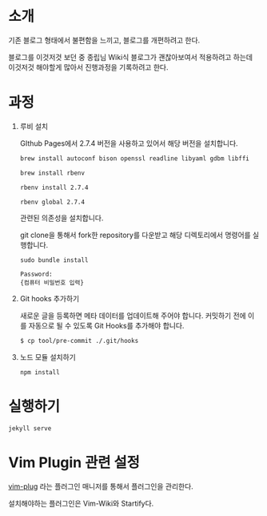 # 소개

기존 블로그 형태에서 불편함을 느끼고, 블로그를 개편하려고 한다.

블로그를 이것저것 보던 중 종립님 Wiki식 블로그가 괜찮아보여서 적용하려고 하는데 이것저것 해야할게 많아서 진행과정을 기록하려고 한다.



# 과정

1. 루비 설치

   GIthub Pages에서 2.7.4 버전을 사용하고 있어서 해당 버전을 설치합니다.

   ```bash
   brew install autoconf bison openssl readline libyaml gdbm libffi
   
   brew install rbenv
   
   rbenv install 2.7.4
   
   rbenv global 2.7.4
   ```

   관련된 의존성을 설치합니다.

   git clone을 통해서 fork한 repository를 다운받고 해당 디렉토리에서 명령어를 실행합니다.

   ```
   sudo bundle install
   
   Password:
   {컴퓨터 비밀번호 입력}
   ```

2. Git hooks 추가하기

   새로운 글을 등록하면 메타 데이터를 업데이트해 주어야 합니다. 커밋하기 전에 이를 자동으로 될 수 있도록 Git Hooks를 추가해야 합니다.

   ```bash
   $ cp tool/pre-commit ./.git/hooks
   ```

3. 노드 모듈 설치하기

   ```
   npm install
   ```



# 실행하기

```
jekyll serve
```



# Vim Plugin 관련 설정

[vim-plug](https://github.com/junegunn/vim-plug) 라는 플러그인 매니저를 통해서 플러그인을 관리한다.

설치해야하는 플러그인은 Vim-Wiki와 Startify다.



```
```



